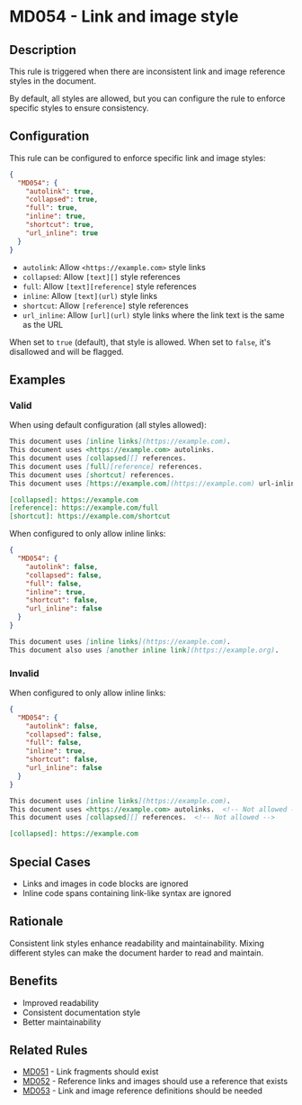 # MD054 - Link and image style

## Description

This rule is triggered when there are inconsistent link and image reference styles in the document. 

By default, all styles are allowed, but you can configure the rule to enforce specific styles to ensure consistency.

## Configuration

This rule can be configured to enforce specific link and image styles:

```json
{
  "MD054": {
    "autolink": true,
    "collapsed": true,
    "full": true,
    "inline": true,
    "shortcut": true,
    "url_inline": true
  }
}
```

- `autolink`: Allow `<https://example.com>` style links
- `collapsed`: Allow `[text][]` style references
- `full`: Allow `[text][reference]` style references
- `inline`: Allow `[text](url)` style links
- `shortcut`: Allow `[reference]` style references
- `url_inline`: Allow `[url](url)` style links where the link text is the same as the URL

When set to `true` (default), that style is allowed. When set to `false`, it's disallowed and will be flagged.

## Examples

### Valid

When using default configuration (all styles allowed):

```markdown
This document uses [inline links](https://example.com).
This document uses <https://example.com> autolinks.
This document uses [collapsed][] references.
This document uses [full][reference] references.
This document uses [shortcut] references.
This document uses [https://example.com](https://example.com) url-inline links.

[collapsed]: https://example.com
[reference]: https://example.com/full
[shortcut]: https://example.com/shortcut
```

When configured to only allow inline links:

```json
{
  "MD054": {
    "autolink": false,
    "collapsed": false,
    "full": false,
    "inline": true,
    "shortcut": false,
    "url_inline": false
  }
}
```

```markdown
This document uses [inline links](https://example.com).
This document also uses [another inline link](https://example.org).
```

### Invalid

When configured to only allow inline links:

```json
{
  "MD054": {
    "autolink": false,
    "collapsed": false,
    "full": false,
    "inline": true,
    "shortcut": false,
    "url_inline": false
  }
}
```

```markdown
This document uses [inline links](https://example.com).
This document uses <https://example.com> autolinks.  <!-- Not allowed -->
This document uses [collapsed][] references.  <!-- Not allowed -->

[collapsed]: https://example.com
```

## Special Cases

- Links and images in code blocks are ignored
- Inline code spans containing link-like syntax are ignored

## Rationale

Consistent link styles enhance readability and maintainability. Mixing different styles can make the document harder to read and maintain.

## Benefits

- Improved readability
- Consistent documentation style
- Better maintainability

## Related Rules

- [MD051](md051.md) - Link fragments should exist
- [MD052](md052.md) - Reference links and images should use a reference that exists
- [MD053](md053.md) - Link and image reference definitions should be needed 
